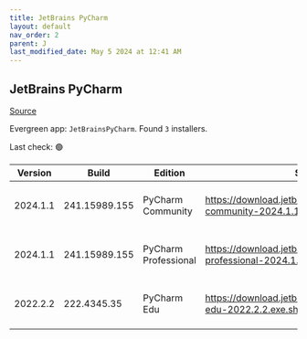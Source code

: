 ```yaml
---
title: JetBrains PyCharm
layout: default
nav_order: 2
parent: J
last_modified_date: May 5 2024 at 12:41 AM
---
```


## JetBrains PyCharm

[Source](https://www.jetbrains.com/)

Evergreen app: `JetBrainsPyCharm`. Found `3` installers.

Last check: 🟢

| Version  | Build         | Edition              | Sha256                                                                         | Date       | Size      | Type | URI                                                                                                                                                |
| -------- | ------------- | -------------------- | ------------------------------------------------------------------------------ | ---------- | --------- | ---- | -------------------------------------------------------------------------------------------------------------------------------------------------- |
| 2024.1.1 | 241.15989.155 | PyCharm Community    | https://download.jetbrains.com/python/pycharm-community-2024.1.1.exe.sha256    | 30/4/2024  | 479602224 | exe  | [https://download.jetbrains.com/python/pycharm-community-2024.1.1.exe](https://download.jetbrains.com/python/pycharm-community-2024.1.1.exe)       |
| 2024.1.1 | 241.15989.155 | PyCharm Professional | https://download.jetbrains.com/python/pycharm-professional-2024.1.1.exe.sha256 | 30/4/2024  | 749447232 | exe  | [https://download.jetbrains.com/python/pycharm-professional-2024.1.1.exe](https://download.jetbrains.com/python/pycharm-professional-2024.1.1.exe) |
| 2022.2.2 | 222.4345.35   | PyCharm Edu          | https://download.jetbrains.com/python/pycharm-edu-2022.2.2.exe.sha256          | 27/10/2022 | 394799056 | exe  | [https://download.jetbrains.com/python/pycharm-edu-2022.2.2.exe](https://download.jetbrains.com/python/pycharm-edu-2022.2.2.exe)                   |
